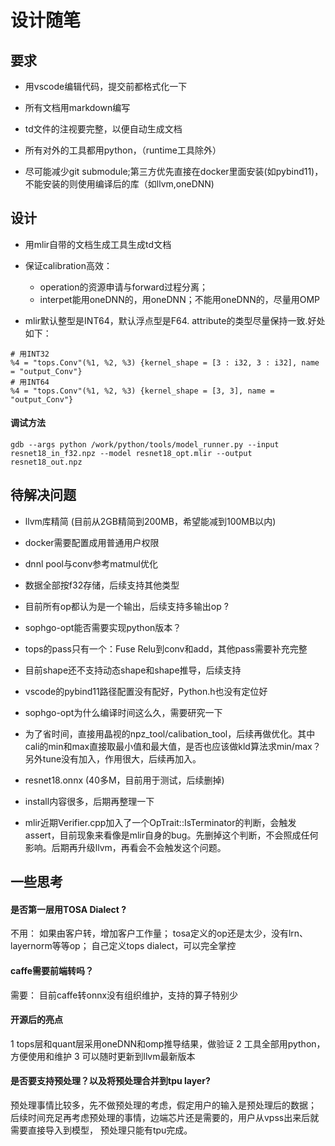 # 设计随笔

## 要求

* 用vscode编辑代码，提交前都格式化一下

* 所有文档用markdown编写

* td文件的注视要完整，以便自动生成文档

* 所有对外的工具都用python，（runtime工具除外）

* 尽可能减少git submodule;第三方优先直接在docker里面安装(如pybind11)，不能安装的则使用编译后的库（如llvm,oneDNN)

## 设计

* 用mlir自带的文档生成工具生成td文档

* 保证calibration高效：

  * operation的资源申请与forward过程分离；
  * interpet能用oneDNN的，用oneDNN；不能用oneDNN的，尽量用OMP

* mlir默认整型是INT64，默认浮点型是F64. attribute的类型尽量保持一致.好处如下：

``` mlir
# 用INT32
%4 = "tops.Conv"(%1, %2, %3) {kernel_shape = [3 : i32, 3 : i32], name = "output_Conv"}
# 用INT64
%4 = "tops.Conv"(%1, %2, %3) {kernel_shape = [3, 3], name = "output_Conv"}
```

#### 调试方法
``` shell
gdb --args python /work/python/tools/model_runner.py --input resnet18_in_f32.npz --model resnet18_opt.mlir --output resnet18_out.npz
```

## 待解决问题

* llvm库精简 (目前从2GB精简到200MB，希望能减到100MB以内)

* docker需要配置成用普通用户权限

* dnnl pool与conv参考matmul优化

* 数据全部按f32存储，后续支持其他类型

* 目前所有op都认为是一个输出，后续支持多输出op ?

* sophgo-opt能否需要实现python版本？

* tops的pass只有一个：Fuse Relu到conv和add，其他pass需要补充完整

* 目前shape还不支持动态shape和shape推导，后续支持

* vscode的pybind11路径配置没有配好，Python.h也没有定位好

* sophgo-opt为什么编译时间这么久，需要研究一下

* 为了省时间，直接用晶视的npz_tool/calibation_tool，后续再做优化。其中cali的min和max直接取最小值和最大值，是否也应该做kld算法求min/max？另外tune没有加入，作用很大，后续再加入。

* resnet18.onnx (40多M，目前用于测试，后续删掉)

* install内容很多，后期再整理一下

* mlir近期Verifier.cpp加入了一个OpTrait::IsTerminator的判断，会触发assert，目前现象来看像是mlir自身的bug。先删掉这个判断，不会照成任何影响。后期再升级llvm，再看会不会触发这个问题。

## 一些思考

#### 是否第一层用TOSA Dialect ?
不用：
如果由客户转，增加客户工作量；
tosa定义的op还是太少，没有lrn、layernorm等等op；
自己定义tops dialect，可以完全掌控

#### caffe需要前端转吗？
需要：
目前caffe转onnx没有组织维护，支持的算子特别少

#### 开源后的亮点

1 tops层和quant层采用oneDNN和omp推导结果，做验证
2 工具全部用python，方便使用和维护
3 可以随时更新到llvm最新版本

#### 是否要支持预处理？以及将预处理合并到tpu layer?

预处理事情比较多，先不做预处理的考虑，假定用户的输入是预处理后的数据；
后续时间充足再考虑预处理的事情，边端芯片还是需要的，用户从vpss出来后就需要直接导入到模型，
预处理只能有tpu完成。

